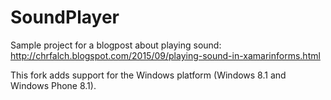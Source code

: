 # SoundPlayer
Sample project for a blogpost about playing sound: http://chrfalch.blogspot.com/2015/09/playing-sound-in-xamarinforms.html

This fork adds support for the Windows platform (Windows 8.1 and Windows Phone 8.1).
